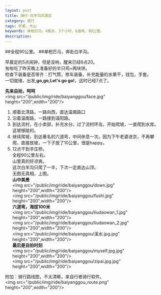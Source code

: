 ```yaml
---
layout: post
title: 骑行-白羊沟风景区
category: 骑行
tags: 怀柔，大山
keywords: 单枪匹马，4瓶水，5个小时，6道弯，90公里。
description: 
---
```


##全程90公里。
##单枪匹马，奔赴白羊沟。

早晨定的5点闹钟，但是没响，醒来已经6点20。
<br>匆匆吃了昨天晚上准备好的半只鸡+两块饼。
<br>检查下装备是否带齐：打气筒，修车装备，补充能量的水果干，钱包，手套。
<br>一切就绪，出发,**go,go,Let's go go!**，这时已经7点了。

**先来自拍，呵呵**<br>
<img src="/public/img/ride/baiyanggou/face.jpg" height="200",width="200"/><br>

1. 顺着北清路，一路向西，直达温南路口 <br>
2. 沿着温南路，一路搂到温阳路。<br>
3. 到达流村，在小卖部，补充水分。过了流村环岛，开始爬坡，一直爬到水库。这坡够陡的。<br>
4. 继续爬坡，到达著名的六道弯，中间休息一次。因为下午老婆进京，不再攀爬，直接放坡，一下子放了10公里，很是happy。<br>
5. 12点干到辛庄桥。<br>
全程90公里左右。<br>
山里真的好凉爽。<br>
这次白羊沟只爬了一半，下次一定直达山顶。<br>
无图无真相，上图。<br>
**山中美景**<br>
<img src="/public/img/ride/baiyanggou/down.jpg" height="200",width="200"/><br>
<img src="/public/img/ride/baiyanggou/fushi.jpg" height="200",width="200"/><br>
**六道弯，海拔100米**<br>
<img src="/public/img/ride/baiyanggou/liudaowan_1.jpg" height="200",width="200"/><br>
<img src="/public/img/ride/baiyanggou/liudaowan_2.jpg" height="200",width="200"/><br>
<img src="/public/img/ride/baiyanggou/溪水.jpg.jpg" height="200",width="200"/><br>
**最后是自拍时刻**<br>
<img src="/public/img/ride/baiyanggou/myself.jpg.jpg" height="200",width="200"/><br>
<img src="/public/img/ride/baiyanggou/zipai.jpg.jpg" height="200",width="200"/><br>

附加：骑行路线图，不太清晰，来自行者骑行软件。<br>
<img src="/public/img/ride/baiyanggou_route.png" height="200",width="200"/><br>

